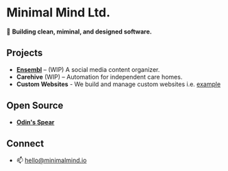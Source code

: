 # Minimal Mind Ltd.

🚀 **Building clean, miminal, and designed software.**

## Projects
- **[Ensembl](https://ensembl.uk)** – (WIP) A social media content organizer.
- **Carehive** (WIP) – Automation for independent care homes.
- **Custom Websites** - We build and manage custom websites i.e. [example](https://tj-construction.uk)

## Open Source
- **[Odin's Spear](https://docs.jordan-prescott.com/)**

## Connect
- 📫 hello@minimalmind.io
